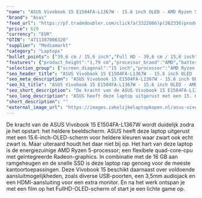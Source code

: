 ```yaml
---
"name": "ASUS Vivobook 15 E1504FA-L1367W - 15.6 inch OLED - AMD Ryzen 5 - 16GB - 512 GB"
"brand": "Asus"
"feed_url": "https://pf.tradedoubler.com/click?a(3322666)p(262336)product(50617-1758001)ttid(3)url(https%3A%2F%2Fwww.mediamarkt.nl%2Fnl%2Fproduct%2F_asus-vivobook-15-e1504fa-l1367w-156-inch-oled-amd-ryzen-5-16gb-512-gb-1758001.html%3Futm_source%3Dtradedoubler%26utm_medium%3Daff-comparison%26utm_term%3D1758001)"
"price": 629
"currency": "EUR"
"GTIN": "4711387006320"
"supplier": "Mediamarkt"
"category": "Laptops"
"bullet_points": ["39,6 cm / 15,6 inch","Full HD - 39,6 cm / 15,6 inch","SSD , 512 GB , M.2 via PCIe","1x USB 2.0 Type-A, 1x USB 3.2 Gen 1 Type-A, 1x USB 3.2 Gen 1 Type-C, 1x HDMI 1.4, 1x 3.5mm Combo Audio Jack, 1x DC-in","Lithium-ion","36.03 cm x 1.79 cm x 23.25 cm /","Microsoft Windows 11 Home"]
"features": {"product_height":"1,79 cm","processor_brand":"AMD","battery_type":"Lithium-ion","color":"Zwart","additional_update_information":"Voor zover op de afbeeldingen apps worden getoond, geldt dat MediaMarkt niet kan garanderen dat de apps tijdens de volledige levensduur van het product goed zullen blijven functioneren. Dit hangt af van het beleid van de fabrikant.","min_duration_supported_software_updates":"2 jaar","bluetooth":"Ja","hard_disk_1":"SSD , 512 GB , M.2 via PCIe","warranty_note":"Pick up & return","manufacturer_guarantee":"2 jaar","card_reader":"Nee","touchscreen":"Nee","ram_configuration":"1x 16GB","processor_model":"Ryzen™ 5","image_quality":"Full HD","product_manufacturer":"ASUS","manufacturer_part_number":"90NB0ZR2-M00HW0","product_introduction_date":"2023-01-01","integrated_mike":"Ja","speakers":"Ja","convertibility":"Vast scherm","screen_diagonal_inches":"15.6 inch","screen_type":"Glanzend scherm","panel_type":"Oled (organic light-emitting diode)","model_year":"2023","shipping_costs":"0.00","connections":"1x USB 2.0 Type-A, 1x USB 3.2 Gen 1 Type-A, 1x USB 3.2 Gen 1 Type-C, 1x HDMI 1.4, 1x 3.5mm Combo Audio Jack, 1x DC-in","short_description":"VIVOBOOK 15 E1504FA-L1367W","memory_size":"16 GB","product_depth":"23,25 cm","height":"1,79 cm","delivery_time":"5","dimensions_weight":"36.03 cm x 1.79 cm x 23.25 cm /","bluetooth_version":"5","image_ratio":"16:9","operating_system":"Microsoft Windows 11 Home","screen_diagonal_cm":"39,6 cm","screen_diagonal_cm_inch":"39,6 cm / 15,6 inch","product_type":"Laptop","capacity_of_1_hard_disk":"512 GB","processor_speed_with_turbo":"4.3 GHz","type_of_1_hard_disk":"SSD","number_of_processor_cores":"4","previous_price":"799.00","charge_time_from_manufacturer":"Onbekend","battery_life":"Afhankelijk van gebruik","ram_type":"DDR5","weight":"1,63 kg","front_camera":"Ja","battery_capacity":"50 Wh","resolution":"1920 x 1080","integrated_webcam":"Ja","product_width":"36,03 cm","update_policy":"Onbekend","total_storage_space_in_gb":"512 GB","wlan":"Ja","old_price":"799.00","processor_clock_rate":"2.8 GHz","processor":"AMD Ryzen 5 7520U","scope_of_delivery":"Laptop, 65W AC Adapter","depth":"23,25 cm","wlan_standards":"WiFi 6E (802.11AX)","manufacturer_supported_software_updates":"Ja","total_storage_space":"512 GB"}
"selection_group": {"screen_diagonal":"15 inch","processor":"AMD Ryzen 5","changed_price_past_3_days":false,"product_family":"Vivobook Go"}
"seo_header_title": "ASUS Vivobook 15 E1504FA-L1367W - 15.6 inch OLED - AMD Ryzen 5 - 16GB - 512 GB"
"seo_meta_description": "ASUS Vivobook 15 E1504FA-L1367W - 15.6 inch OLED - AMD Ryzen 5 - 16GB - 512 GB"
"seo_h1_title": "ASUS Vivobook 15 E1504FA-L1367W - 15.6 inch OLED - AMD Ryzen 5 - 16GB - 512 GB"
"seo_short_description": "De kracht van de ASUS Vivobook 15 E1504FA-L1367W wordt duidelijk zodra je het opstart: het heldere beeldscherm."
"seo_long_description": "ASUS heeft deze laptop uitgerust met een 15. 6-inch-OLED-scherm voor heldere kleuren waar zwart ook echt zwart is. Maar uiteraard houdt het daar niet bij op. Het hart van deze laptop is de energiezuinige AMD Ryzen 5-processor; een flexibele quad-core-cpu met geïntegreerde Radeon-graphics. In combinatie met de 16 GB aan ramgeheugen en de snelle SSD is deze laptop rap genoeg voor de meeste kantoortoepassingen. Deze Vivobook 15 beschikt daarnaast over voldoende aansluitmogelijkheden, zoals diverse USB-poorten, een 3,5mm audiojack en een HDMI-aansluiting voor een extra monitor. En na het werk ontspan je met een film op het FullHD-OLED-scherm of start je een lichte game op."
"short_description": ""
"external_image_url": "https://images.zakelijkelaptopkopen.nl/asus-vivobook-15-e1504fa-l1367w-156-inch-oled-amd-ryzen-5-16gb-512-gb-1758001.webp"
---
```


De kracht van de ASUS Vivobook 15 E1504FA-L1367W wordt duidelijk zodra je het opstart: het heldere beeldscherm. ASUS heeft deze laptop uitgerust met een 15.6-inch-OLED-scherm voor heldere kleuren waar zwart ook echt zwart is. Maar uiteraard houdt het daar niet bij op. Het hart van deze laptop is de energiezuinige AMD Ryzen 5-processor; een flexibele quad-core-cpu met geïntegreerde Radeon-graphics. In combinatie met de 16 GB aan ramgeheugen en de snelle SSD is deze laptop rap genoeg voor de meeste kantoortoepassingen. Deze Vivobook 15 beschikt daarnaast over voldoende aansluitmogelijkheden, zoals diverse USB-poorten, een 3,5mm audiojack en een HDMI-aansluiting voor een extra monitor. En na het werk ontspan je met een film op het FullHD-OLED-scherm of start je een lichte game op.